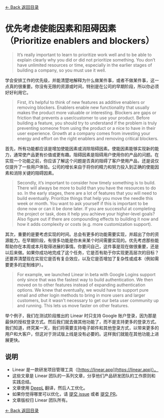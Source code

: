 [<- Back 返回目录](README.md)

# 优先考虑使能因素和阻碍因素（Prioritize enablers and blockers）

> It’s really important to learn to prioritize work well and to be able to explain clearly why you did or did not prioritize something. You don’t have unlimited resources or time, especially in the earlier stages of building a company, so you must use it well.

学会安排工作的优先级，并能清楚地解释为什么做某件事，或者不做某件事，这一点真的很重要。你没有无限的资源或时间，特别是在公司的早期阶段，所以你必须好好利用它。

> First, it’s helpful to think of new features as additive enablers or removing blockers. Enablers enable new functionality that usually makes the product more valuable or interesting. Blockers are gaps or friction that prevents a user/customer to use your product. Before building a feature, you should try to understand if the problem is truly preventing someone from using the product or a nice to have in their user experience. Growth at a company comes from investing your energy and effort on the right enablers and removing critical blockers.

首先，所有功能都应该是增加使能因素或消除阻碍因素。使能因素能够实现新的能力，通常使产品更有价值或更有趣。阻碍因素是阻碍用户使用你的产品的问题。在实现一个功能之前，你应该了解这个问题是否真的阻碍了客户使用产品，还是说仅仅提升了一些用户体验。公司的增长来自于将你的精力和努力投入到正确的使能因素和消除关键的阻碍因素。

> Secondly, it’s important to consider how timely something is to build. There will always be more to build than you have the resources to do so. In the early stages, there are a lot of features that you will need to build eventually. Prioritize things that help you move the needle this week or month. You want to ask yourself if this is important to be done now or can it be done later. If you are successful at completing the project or task, does it help you achieve your higher-level goals? Also figure out if there are compounding effects to building it now and how it adds complexity or costs (e.g. more customization support).

其次，重要的是要考虑实现的时间。总会有更多的功能需要实现，并超出了你的资源能力。在早期阶段，有很多功能是你未来某个时间需要实现的。优先考虑那些能帮助你在本周或本月取得进展的事情。你要问自己，这件事是现在做很重要，还是以后来做。如果你成功地完成了这个任务，它是否有助于你实现更高层次的目标？还要弄清楚现在实现它是否有复合效应，以及它是否增加了复杂性或成本（例如需要更多的定制维护）。

> For example, we launched Linear in beta with Google Logins support only since that was the fastest way to build authentication. We then moved on to other features instead of expanding authentication options. We knew that eventually, we would have to support pure email and other login methods to bring in more users and larger customers, but it wasn't necessary to get our beta user community up and running. This lets us move faster on other features.

举个例子，我们在测试阶段推出的 Linear 时只支持 Google 账户登录，因为那是最快的授权登录方式。然后我们就去做其他功能了，而不是支持更多的登录方式。我们知道，终究某一天，我们将需要支持电子邮件和其他登录方式，以带来更多的用户和大客户，但这对于测试版上线是没有必要的。这样我们就能在其他功能上进展更快。

## 说明

* Linear 是一款研发项目管理工具（[https://linear.app](https://linear.app)）。
* 这些文章是 Linear 团队的一系列文章，分享他们产品研发团队的工作原则和实践总结。
* 文章使用 [DeepL](https://www.deepl.com/translator) 翻译，然后人工优化。
* 如果你觉得哪里可以优化，请 [提交 issue](https://github.com/flanker/linear-method-zh-cn/issues/new) 或者 [提交 PR](https://github.com/flanker/linear-method-zh-cn/pulls)。
* 文章版权归 Linear 团队所有。

[<- Back 返回目录](README.md)
